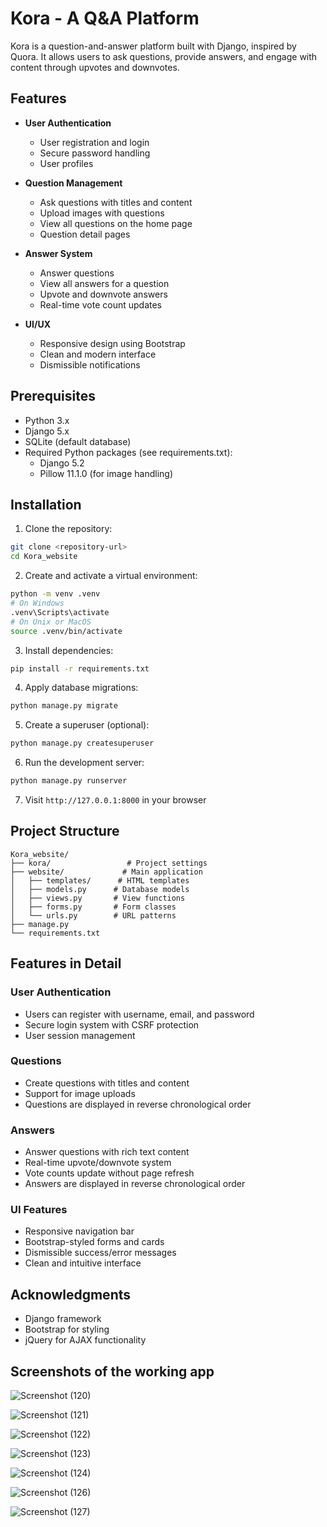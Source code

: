 # Kora - A Q&A Platform

Kora is a question-and-answer platform built with Django, inspired by Quora. It allows users to ask questions, provide answers, and engage with content through upvotes and downvotes.

## Features

- **User Authentication**
  - User registration and login
  - Secure password handling
  - User profiles

- **Question Management**
  - Ask questions with titles and content
  - Upload images with questions
  - View all questions on the home page
  - Question detail pages

- **Answer System**
  - Answer questions
  - View all answers for a question
  - Upvote and downvote answers
  - Real-time vote count updates

- **UI/UX**
  - Responsive design using Bootstrap
  - Clean and modern interface
  - Dismissible notifications

## Prerequisites

- Python 3.x
- Django 5.x
- SQLite (default database)
- Required Python packages (see requirements.txt):
  - Django 5.2
  - Pillow 11.1.0 (for image handling)

## Installation

1. Clone the repository:
```bash
git clone <repository-url>
cd Kora_website
```

2. Create and activate a virtual environment:
```bash
python -m venv .venv
# On Windows
.venv\Scripts\activate
# On Unix or MacOS
source .venv/bin/activate
```

3. Install dependencies:
```bash
pip install -r requirements.txt
```

4. Apply database migrations:
```bash
python manage.py migrate
```

5. Create a superuser (optional):
```bash
python manage.py createsuperuser
```

6. Run the development server:
```bash
python manage.py runserver
```

7. Visit `http://127.0.0.1:8000` in your browser

## Project Structure

```
Kora_website/
├── kora/                 # Project settings
├── website/             # Main application
│   ├── templates/      # HTML templates
│   ├── models.py      # Database models
│   ├── views.py       # View functions
│   ├── forms.py       # Form classes
│   └── urls.py        # URL patterns
├── manage.py
└── requirements.txt
```

## Features in Detail

### User Authentication
- Users can register with username, email, and password
- Secure login system with CSRF protection
- User session management

### Questions
- Create questions with titles and content
- Support for image uploads
- Questions are displayed in reverse chronological order

### Answers
- Answer questions with rich text content
- Real-time upvote/downvote system
- Vote counts update without page refresh
- Answers are displayed in reverse chronological order

### UI Features
- Responsive navigation bar
- Bootstrap-styled forms and cards
- Dismissible success/error messages
- Clean and intuitive interface

## Acknowledgments

- Django framework
- Bootstrap for styling
- jQuery for AJAX functionality

## Screenshots of the working app

![Screenshot (120)](https://github.com/user-attachments/assets/b861e28e-f59f-43c8-aa3f-3ccee0da17db)

![Screenshot (121)](https://github.com/user-attachments/assets/29d6bec1-d191-49f3-9a95-929eb9d5fcf9)

![Screenshot (122)](https://github.com/user-attachments/assets/d27b9e2d-f0b7-48c8-ae60-37aae845f631)

![Screenshot (123)](https://github.com/user-attachments/assets/abe91646-f34e-4648-90f7-1c271cf1985f)

![Screenshot (124)](https://github.com/user-attachments/assets/d0b41b5a-9af2-4e60-bfdb-e0c2c1149e1c)

![Screenshot (126)](https://github.com/user-attachments/assets/55e0d81c-192d-4fa4-89bb-43d830953530)

![Screenshot (127)](https://github.com/user-attachments/assets/00ce86e8-618b-4295-90a3-d4381cabb827)

